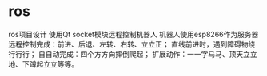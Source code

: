 # ros
ros项目设计
使用Qt socket模块远程控制机器人 机器人使用esp8266作为服务器
远程控制完成：前进、后退、左转、右转、⽴立正；
直线前进时，遇到障碍物绕⾏行行；
⾃自动完成：四个⽅方向摔倒爬起；
扩展动作：⼀一字⻢马、顶天⽴立地、下蹲起⽴立等等。

